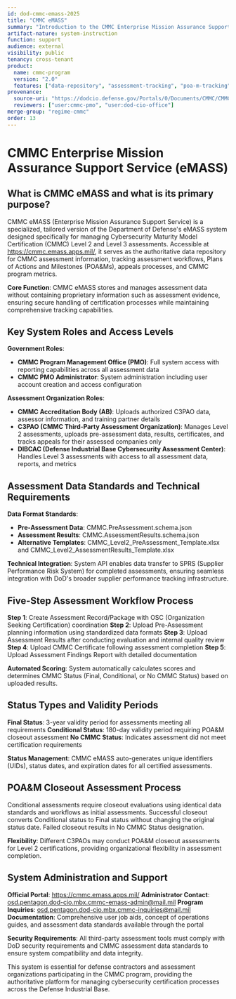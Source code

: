 ```yaml
---
id: dod-cmmc-emass-2025
title: "CMMC eMASS"
summary: "Introduction to the CMMC Enterprise Mission Assurance Support Service (eMASS), a tailored DoD system for storing, tracking, and reporting CMMC Level 2 and Level 3 assessment data, including pre-assessment records, results, POA&Ms, appeals, and metrics"
artifact-nature: system-instruction
function: support
audience: external
visibility: public
tenancy: cross-tenant
product:
  name: cmmc-program
  version: "2.0"
  features: ["data-repository", "assessment-tracking", "poa-m-tracking", "appeals-management", "metrics-reporting"]
provenance:
  source-uri: "https://dodcio.defense.gov/Portals/0/Documents/CMMC/CMMC-eMASS.pdf"
  reviewers: ["user:cmmc-pmo", "user:dod-cio-office"]
merge-group: "regime-cmmc"
order: 13
---
```


# CMMC Enterprise Mission Assurance Support Service (eMASS)

## What is CMMC eMASS and what is its primary purpose?

CMMC eMASS (Enterprise Mission Assurance Support Service) is a specialized, tailored version of the Department of Defense's eMASS system designed specifically for managing Cybersecurity Maturity Model Certification (CMMC) Level 2 and Level 3 assessments. Accessible at https://cmmc.emass.apps.mil/, it serves as the authoritative data repository for CMMC assessment information, tracking assessment workflows, Plans of Actions and Milestones (POA&Ms), appeals processes, and CMMC program metrics.

**Core Function**: CMMC eMASS stores and manages assessment data without containing proprietary information such as assessment evidence, ensuring secure handling of certification processes while maintaining comprehensive tracking capabilities.

## Key System Roles and Access Levels

**Government Roles**:
- **CMMC Program Management Office (PMO)**: Full system access with reporting capabilities across all assessment data
- **CMMC PMO Administrator**: System administration including user account creation and access configuration

**Assessment Organization Roles**:
- **CMMC Accreditation Body (AB)**: Uploads authorized C3PAO data, assessor information, and training partner details
- **C3PAO (CMMC Third-Party Assessment Organization)**: Manages Level 2 assessments, uploads pre-assessment data, results, certificates, and tracks appeals for their assessed companies only
- **DIBCAC (Defense Industrial Base Cybersecurity Assessment Center)**: Handles Level 3 assessments with access to all assessment data, reports, and metrics

## Assessment Data Standards and Technical Requirements

**Data Format Standards**:
- **Pre-Assessment Data**: CMMC.PreAssessment.schema.json
- **Assessment Results**: CMMC.AssessmentResults.schema.json
- **Alternative Templates**: CMMC_Level2_PreAssessment_Template.xlsx and CMMC_Level2_AssessmentResults_Template.xlsx

**Technical Integration**: System API enables data transfer to SPRS (Supplier Performance Risk System) for completed assessments, ensuring seamless integration with DoD's broader supplier performance tracking infrastructure.

## Five-Step Assessment Workflow Process

**Step 1**: Create Assessment Record/Package with OSC (Organization Seeking Certification) coordination
**Step 2**: Upload Pre-Assessment planning information using standardized data formats
**Step 3**: Upload Assessment Results after conducting evaluation and internal quality review
**Step 4**: Upload CMMC Certificate following assessment completion
**Step 5**: Upload Assessment Findings Report with detailed documentation

**Automated Scoring**: System automatically calculates scores and determines CMMC Status (Final, Conditional, or No CMMC Status) based on uploaded results.

## Status Types and Validity Periods

**Final Status**: 3-year validity period for assessments meeting all requirements
**Conditional Status**: 180-day validity period requiring POA&M closeout assessment
**No CMMC Status**: Indicates assessment did not meet certification requirements

**Status Management**: CMMC eMASS auto-generates unique identifiers (UIDs), status dates, and expiration dates for all certified assessments.

## POA&M Closeout Assessment Process

Conditional assessments require closeout evaluations using identical data standards and workflows as initial assessments. Successful closeout converts Conditional status to Final status without changing the original status date. Failed closeout results in No CMMC Status designation.

**Flexibility**: Different C3PAOs may conduct POA&M closeout assessments for Level 2 certifications, providing organizational flexibility in assessment completion.

## System Administration and Support

**Official Portal**: https://cmmc.emass.apps.mil/
**Administrator Contact**: osd.pentagon.dod-cio.mbx.cmmc-emass-admin@mail.mil
**Program Inquiries**: osd.pentagon.dod-cio.mbx.cmmc-inquiries@mail.mil
**Documentation**: Comprehensive user job aids, concept of operations guides, and assessment data standards available through the portal

**Security Requirements**: All third-party assessment tools must comply with DoD security requirements and CMMC assessment data standards to ensure system compatibility and data integrity.

This system is essential for defense contractors and assessment organizations participating in the CMMC program, providing the authoritative platform for managing cybersecurity certification processes across the Defense Industrial Base.